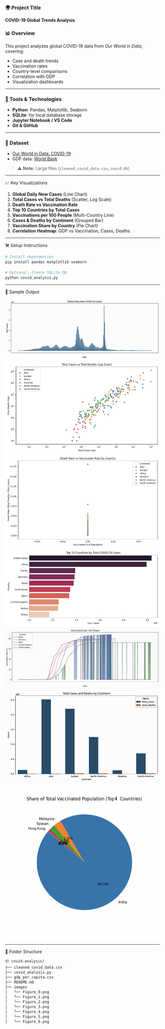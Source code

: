 ### 🌍 Project Title

**COVID-19 Global Trends Analysis**

### 📊 Overview

This project analyzes global COVID-19 data from *Our World in Data*, covering:

* Case and death trends
* Vaccination rates
* Country-level comparisons
* Correlation with GDP
* Visualization dashboards

---

### 🧰 Tools & Technologies

* **Python**: Pandas, Matplotlib, Seaborn
* **SQLite**: for local database storage
* **Jupyter Notebook / VS Code**
* **Git & GitHub**

---

### 📁 Dataset

* [Our World in Data: COVID-19](https://ourworldindata.org/covid-cases)
* GDP data: [World Bank](https://data.worldbank.org/indicator/NY.GDP.PCAP.CD)

> ⚠️ **Note:** Large files (`cleaned_covid_data.csv`, `covid.db`) 
---

📈 Key Visualizations

1. **Global Daily New Cases** (Line Chart)
2. **Total Cases vs Total Deaths** (Scatter, Log Scale)
3. **Death Rate vs Vaccination Rate**
4. **Top 10 Countries by Total Cases**
5. **Vaccinations per 100 People** (Multi-Country Line)
6. **Cases & Deaths by Continent** (Grouped Bar)
7. **Vaccination Share by Country** (Pie Chart)
8. **Correlation Heatmap**: GDP vs Vaccination, Cases, Deaths

---

🛠️ Setup Instructions

```bash
# Install dependencies
pip install pandas matplotlib seaborn

# Optional: Create SQLite DB
python covid_analysis.py
```

---

🧪 Sample Output

![Global Daily New Cases](images/Figure_0.png)
![Total Cases vs Total Deaths](images/Figure_1.png)
![Death Rate vs Vaccination Rate](images/Figure_2.png)
![Top 10 Countries by Total Cases](images/Figure_3.png)
![Vaccinations per 100 People](images/Figure_4.png)
![Cases & Deaths by Continent](images/Figure_5.png)
![Vaccination Share by Country](images/Figure_6.png)

---

📂 Folder Structure

```
📦 covid-analysis/
├── cleaned_covid_data.csv   
├── covid_analysis.py
├── gdp_per_capita.csv
├── README.md
├── images
│   └── Figure_0.png
│   └── Figure_1.png
│   └── Figure_2.png
│   └── Figure_3.png
│   └── Figure_4.png
│   └── Figure_5.png
│   └── Figure_6.png
```




